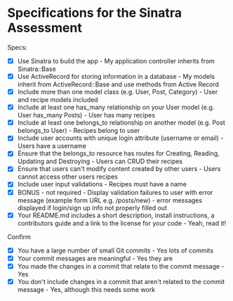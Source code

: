 # Specifications for the Sinatra Assessment

Specs:
- [x] Use Sinatra to build the app - My application controller inherits from Sinatra::Base
- [x] Use ActiveRecord for storing information in a database - My models inherit from ActiveRecord::Base and use methods from Active Record
- [x] Include more than one model class (e.g. User, Post, Category) - User and recipe models included
- [x] Include at least one has_many relationship on your User model (e.g. User has_many Posts) - User has many recipes
- [x] Include at least one belongs_to relationship on another model (e.g. Post belongs_to User) - Recipes belong to user
- [x] Include user accounts with unique login attribute (username or email) - Users have a username
- [x] Ensure that the belongs_to resource has routes for Creating, Reading, Updating and Destroying - Users can CRUD their recipes
- [x] Ensure that users can't modify content created by other users - Users cannot access other users recipes
- [x] Include user input validations - Recipes must have a name
- [x] BONUS - not required - Display validation failures to user with error message (example form URL e.g. /posts/new) - error messages displayed if login/sign up info not properly filled out
- [x] Your README.md includes a short description, install instructions, a contributors guide and a link to the license for your code - Yeah, read it!

Confirm
- [x] You have a large number of small Git commits - Yes lots of commits
- [x] Your commit messages are meaningful - Yes they are
- [x] You made the changes in a commit that relate to the commit message - Yes
- [x] You don't include changes in a commit that aren't related to the commit message - Yes, although this needs some work
